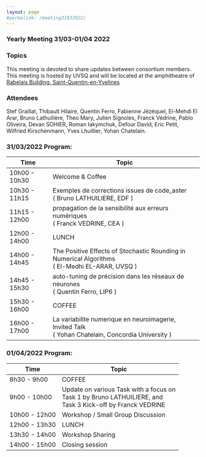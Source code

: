 ```yaml
---
layout: page
#permalink: /meeting31032022/
---
```

### Yearly Meeting 31/03-01/04 2022

### Topics 

This meeting is devoted to share updates between consortium members.
This meeting is hosted by UVSQ and will be located at the amphitheatre of [Rabelais Building, Saint-Quentin-en-Yvelines](https://www.uvsq.fr/acceder-au-batiment-francois-rabelais-a-guyancourt)


### Attendees

Stef Graillat, Thibault Hilaire, Quentin Ferro, Fabienne Jézéquel, El-Mehdi El Arar, Bruno Lathuilière, Theo Mary, Julien Signoles, Franck Védrine, Pablo Oliveira, Devan SOHIER, Roman Iakymchuk, Defour David, Eric Petit, Wilfried Kirschenmann, Yves Lhuillier, Yohan Chatelain.

### 31/03/2022 Program:

| Time          | Topic  |
| ------------- | ------ |
| 10h00 - 10h30 | Welcome & Coffee|
| 10h30 - 11h15 | Exemples de corrections issues de code_aster <br> ( Bruno LATHUILIERE, EDF ) |
| 11h15 - 12h00 | propagation de la sensibilité aux erreurs numériques <br> ( Franck VEDRINE, CEA )  |
| 12h00 - 14h00 | LUNCH |
| 14h00 - 14h45 | The Positive Effects of Stochastic Rounding in Numerical Algorithms <br> ( El-Medhi EL-ARAR, UVSQ ) |
| 14h45 - 15h30 | auto-tuning de précision dans les réseaux de neurones <br> ( Quentin Ferro, LIP6 ) |
| 15h30 - 16h00 | COFFEE |
| 16h00 - 17h00 | La variabilite numerique en neuroimagerie, Invited Talk <br> ( Yohan Chatelain, Concordia University ) |


###  01/04/2022 Program:

| Time          | Topic  |
| ------------- | ------ |
|  8h30 -  9h00 | COFFEE |
|  9h00 - 10h00 | Update on various Task with a focus on <br> Task 1 by Bruno LATHUILIERE, and <br> Task 3 Kick-off by Franck VEDRINE |
| 10h00 - 12h00 | Workshop / Small Group Discussion |
| 12h00 - 13h30 | LUNCH |
| 13h30 - 14h00 | Workshop Sharing |  
| 14h00 - 15h00 | Closing session | 

